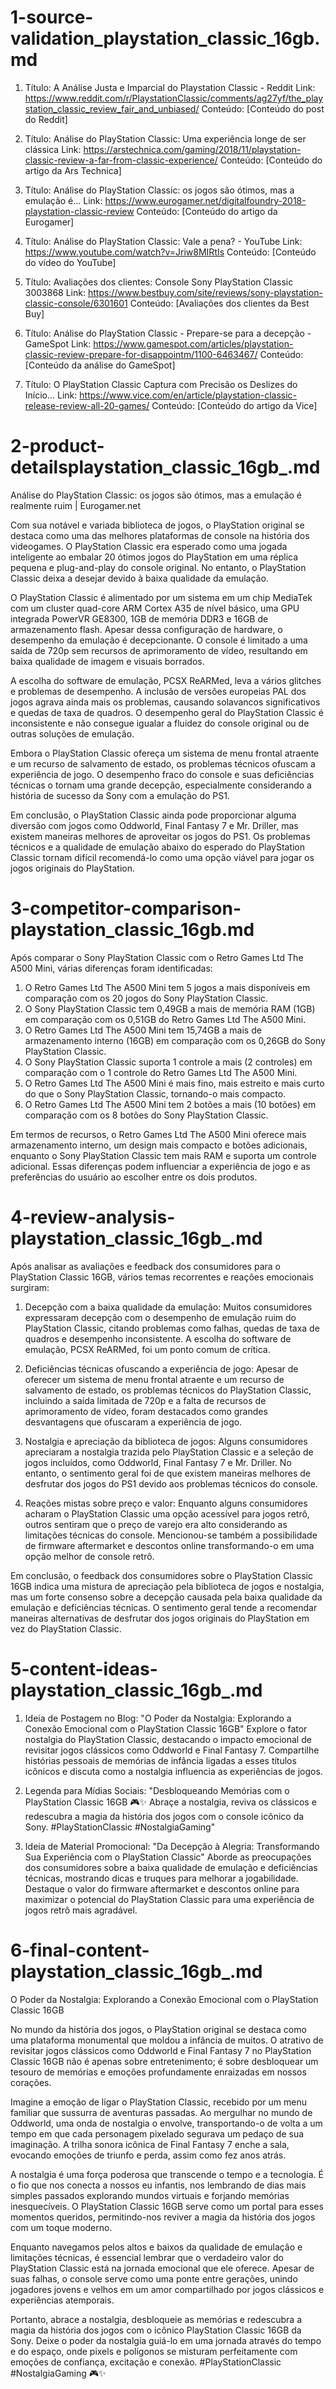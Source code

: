 # 1-source-validation_playstation_classic_16gb.md

1. Título: A Análise Justa e Imparcial do Playstation Classic - Reddit
Link: https://www.reddit.com/r/PlaystationClassic/comments/ag27yf/the_playstation_classic_review_fair_and_unbiased/
Conteúdo: [Conteúdo do post do Reddit]

2. Título: Análise do PlayStation Classic: Uma experiência longe de ser clássica
Link: https://arstechnica.com/gaming/2018/11/playstation-classic-review-a-far-from-classic-experience/
Conteúdo: [Conteúdo do artigo da Ars Technica]

3. Título: Análise do PlayStation Classic: os jogos são ótimos, mas a emulação é...
Link: https://www.eurogamer.net/digitalfoundry-2018-playstation-classic-review
Conteúdo: [Conteúdo do artigo da Eurogamer]

4. Título: Análise do PlayStation Classic: Vale a pena? - YouTube
Link: https://www.youtube.com/watch?v=Jriw8MIRtIs
Conteúdo: [Conteúdo do vídeo do YouTube]

5. Título: Avaliações dos clientes: Console Sony PlayStation Classic 3003868
Link: https://www.bestbuy.com/site/reviews/sony-playstation-classic-console/6301601
Conteúdo: [Avaliações dos clientes da Best Buy]

6. Título: Análise do PlayStation Classic - Prepare-se para a decepção - GameSpot
Link: https://www.gamespot.com/articles/playstation-classic-review-prepare-for-disappointm/1100-6463467/
Conteúdo: [Conteúdo da análise do GameSpot]

7. Título: O PlayStation Classic Captura com Precisão os Deslizes do Início...
Link: https://www.vice.com/en/article/playstation-classic-release-review-all-20-games/
Conteúdo: [Conteúdo do artigo da Vice]

# 2-product-detailsplaystation_classic_16gb_.md

Análise do PlayStation Classic: os jogos são ótimos, mas a emulação é realmente ruim | Eurogamer.net

Com sua notável e variada biblioteca de jogos, o PlayStation original se destaca como uma das melhores plataformas de console na história dos videogames. O PlayStation Classic era esperado como uma jogada inteligente ao embalar 20 ótimos jogos do PlayStation em uma réplica pequena e plug-and-play do console original. No entanto, o PlayStation Classic deixa a desejar devido à baixa qualidade da emulação.

O PlayStation Classic é alimentado por um sistema em um chip MediaTek com um cluster quad-core ARM Cortex A35 de nível básico, uma GPU integrada PowerVR GE8300, 1GB de memória DDR3 e 16GB de armazenamento flash. Apesar dessa configuração de hardware, o desempenho da emulação é decepcionante. O console é limitado a uma saída de 720p sem recursos de aprimoramento de vídeo, resultando em baixa qualidade de imagem e visuais borrados.

A escolha do software de emulação, PCSX ReARMed, leva a vários glitches e problemas de desempenho. A inclusão de versões europeias PAL dos jogos agrava ainda mais os problemas, causando solavancos significativos e quedas de taxa de quadros. O desempenho geral do PlayStation Classic é inconsistente e não consegue igualar a fluidez do console original ou de outras soluções de emulação.

Embora o PlayStation Classic ofereça um sistema de menu frontal atraente e um recurso de salvamento de estado, os problemas técnicos ofuscam a experiência de jogo. O desempenho fraco do console e suas deficiências técnicas o tornam uma grande decepção, especialmente considerando a história de sucesso da Sony com a emulação do PS1.

Em conclusão, o PlayStation Classic ainda pode proporcionar alguma diversão com jogos como Oddworld, Final Fantasy 7 e Mr. Driller, mas existem maneiras melhores de aproveitar os jogos do PS1. Os problemas técnicos e a qualidade de emulação abaixo do esperado do PlayStation Classic tornam difícil recomendá-lo como uma opção viável para jogar os jogos originais do PlayStation.

# 3-competitor-comparison-playstation_classic_16gb.md

Após comparar o Sony PlayStation Classic com o Retro Games Ltd The A500 Mini, várias diferenças foram identificadas:

1. O Retro Games Ltd The A500 Mini tem 5 jogos a mais disponíveis em comparação com os 20 jogos do Sony PlayStation Classic.
2. O Sony PlayStation Classic tem 0,49GB a mais de memória RAM (1GB) em comparação com os 0,51GB do Retro Games Ltd The A500 Mini.
3. O Retro Games Ltd The A500 Mini tem 15,74GB a mais de armazenamento interno (16GB) em comparação com os 0,26GB do Sony PlayStation Classic.
4. O Sony PlayStation Classic suporta 1 controle a mais (2 controles) em comparação com o 1 controle do Retro Games Ltd The A500 Mini.
5. O Retro Games Ltd The A500 Mini é mais fino, mais estreito e mais curto do que o Sony PlayStation Classic, tornando-o mais compacto.
6. O Retro Games Ltd The A500 Mini tem 2 botões a mais (10 botões) em comparação com os 8 botões do Sony PlayStation Classic.

Em termos de recursos, o Retro Games Ltd The A500 Mini oferece mais armazenamento interno, um design mais compacto e botões adicionais, enquanto o Sony PlayStation Classic tem mais RAM e suporta um controle adicional. Essas diferenças podem influenciar a experiência de jogo e as preferências do usuário ao escolher entre os dois produtos.

# 4-review-analysis-playstation_classic_16gb_.md

Após analisar as avaliações e feedback dos consumidores para o PlayStation Classic 16GB, vários temas recorrentes e reações emocionais surgiram:

1. Decepção com a baixa qualidade da emulação: Muitos consumidores expressaram decepção com o desempenho de emulação ruim do PlayStation Classic, citando problemas como falhas, quedas de taxa de quadros e desempenho inconsistente. A escolha do software de emulação, PCSX ReARMed, foi um ponto comum de crítica.

2. Deficiências técnicas ofuscando a experiência de jogo: Apesar de oferecer um sistema de menu frontal atraente e um recurso de salvamento de estado, os problemas técnicos do PlayStation Classic, incluindo a saída limitada de 720p e a falta de recursos de aprimoramento de vídeo, foram destacados como grandes desvantagens que ofuscaram a experiência de jogo.

3. Nostalgia e apreciação da biblioteca de jogos: Alguns consumidores apreciaram a nostalgia trazida pelo PlayStation Classic e a seleção de jogos incluídos, como Oddworld, Final Fantasy 7 e Mr. Driller. No entanto, o sentimento geral foi de que existem maneiras melhores de desfrutar dos jogos do PS1 devido aos problemas técnicos do console.

4. Reações mistas sobre preço e valor: Enquanto alguns consumidores acharam o PlayStation Classic uma opção acessível para jogos retrô, outros sentiram que o preço de varejo era alto considerando as limitações técnicas do console. Mencionou-se também a possibilidade de firmware aftermarket e descontos online transformando-o em uma opção melhor de console retrô.

Em conclusão, o feedback dos consumidores sobre o PlayStation Classic 16GB indica uma mistura de apreciação pela biblioteca de jogos e nostalgia, mas um forte consenso sobre a decepção causada pela baixa qualidade da emulação e deficiências técnicas. O sentimento geral tende a recomendar maneiras alternativas de desfrutar dos jogos originais do PlayStation em vez do PlayStation Classic.

# 5-content-ideas-playstation_classic_16gb_.md

1. Ideia de Postagem no Blog: "O Poder da Nostalgia: Explorando a Conexão Emocional com o PlayStation Classic 16GB"
   Explore o fator nostalgia do PlayStation Classic, destacando o impacto emocional de revisitar jogos clássicos como Oddworld e Final Fantasy 7. Compartilhe histórias pessoais de memórias de infância ligadas a esses títulos icônicos e discuta como a nostalgia influencia as experiências de jogos.

2. Legenda para Mídias Sociais: "Desbloqueando Memórias com o PlayStation Classic 16GB 🎮✨ Abraçe a nostalgia, reviva os clássicos e redescubra a magia da história dos jogos com o console icônico da Sony. #PlayStationClassic #NostalgiaGaming"

3. Ideia de Material Promocional: "Da Decepção à Alegria: Transformando Sua Experiência com o PlayStation Classic"
   Aborde as preocupações dos consumidores sobre a baixa qualidade de emulação e deficiências técnicas, mostrando dicas e truques para melhorar a jogabilidade. Destaque o valor do firmware aftermarket e descontos online para maximizar o potencial do PlayStation Classic para uma experiência de jogos retrô mais agradável.

# 6-final-content-playstation_classic_16gb_.md

O Poder da Nostalgia: Explorando a Conexão Emocional com o PlayStation Classic 16GB

No mundo da história dos jogos, o PlayStation original se destaca como uma plataforma monumental que moldou a infância de muitos. O atrativo de revisitar jogos clássicos como Oddworld e Final Fantasy 7 no PlayStation Classic 16GB não é apenas sobre entretenimento; é sobre desbloquear um tesouro de memórias e emoções profundamente enraizadas em nossos corações.

Imagine a emoção de ligar o PlayStation Classic, recebido por um menu familiar que sussurra de aventuras passadas. Ao mergulhar no mundo de Oddworld, uma onda de nostalgia o envolve, transportando-o de volta a um tempo em que cada personagem pixelado segurava um pedaço de sua imaginação. A trilha sonora icônica de Final Fantasy 7 enche a sala, evocando emoções de triunfo e perda, assim como fez anos atrás.

A nostalgia é uma força poderosa que transcende o tempo e a tecnologia. É o fio que nos conecta a nossos eu infantis, nos lembrando de dias mais simples passados explorando mundos virtuais e forjando memórias inesquecíveis. O PlayStation Classic 16GB serve como um portal para esses momentos queridos, permitindo-nos reviver a magia da história dos jogos com um toque moderno.

Enquanto navegamos pelos altos e baixos da qualidade de emulação e limitações técnicas, é essencial lembrar que o verdadeiro valor do PlayStation Classic está na jornada emocional que ele oferece. Apesar de suas falhas, o console serve como uma ponte entre gerações, unindo jogadores jovens e velhos em um amor compartilhado por jogos clássicos e experiências atemporais.

Portanto, abrace a nostalgia, desbloqueie as memórias e redescubra a magia da história dos jogos com o icônico PlayStation Classic 16GB da Sony. Deixe o poder da nostalgia guiá-lo em uma jornada através do tempo e do espaço, onde pixels e polígonos se misturam perfeitamente com emoções de confiança, excitação e conexão. #PlayStationClassic #NostalgiaGaming 🎮✨